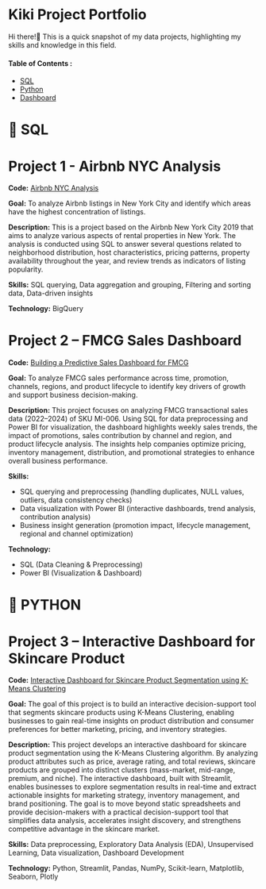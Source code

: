 # Kiki Project Portfolio
Hi there!👋 This is a quick snapshot of my data projects, highlighting my skills and knowledge in this field.
#### Table of Contents :

- [SQL](https://github.com/kikizm/Data#sql)
- [Python](https://github.com/kikizm/Data#python)
- [Dashboard](https://github.com/kikizm/Data#dashboard)


# 📂 SQL
# Project 1 - Airbnb NYC Analysis 
 
**Code:** [Airbnb NYC Analysis](https://github.com/kikizm/Airbnb-NYC-Analysis-with-SQL)

**Goal:** To analyze Airbnb listings in New York City and identify which areas have the highest concentration of listings.

**Description:** This is a project based on the Airbnb New York City 2019 that aims to analyze various aspects of rental properties in New York. The analysis is conducted using SQL to answer several questions related to neighborhood distribution, host characteristics, pricing patterns, property availability throughout the year, and review trends as indicators of listing popularity. 

**Skills:** SQL querying, Data aggregation and grouping, Filtering and sorting data, Data-driven insights

**Technology:** BigQuery 


# Project 2 – FMCG Sales Dashboard
 
**Code:** [Building a Predictive Sales Dashboard for FMCG](https://github.com/kikizm/Building-a-Predictive-Sales-Dashboard-for-FMCG)

**Goal:** To analyze FMCG sales performance across time, promotion, channels, regions, and product lifecycle to identify key drivers of growth and support business decision-making.

**Description:** This project focuses on analyzing FMCG transactional sales data (2022–2024) of SKU MI-006. Using SQL for data preprocessing and Power BI for visualization, the dashboard highlights weekly sales trends, the impact of promotions, sales contribution by channel and region, and product lifecycle analysis. The insights help companies optimize pricing, inventory management, distribution, and promotional strategies to enhance overall business performance. 

**Skills:** 
- SQL querying and preprocessing (handling duplicates, NULL values, outliers, data consistency checks)
- Data visualization with Power BI (interactive dashboards, trend analysis, contribution analysis)
- Business insight generation (promotion impact, lifecycle management, regional and channel optimization)

**Technology:** 
- SQL (Data Cleaning & Preprocessing)
- Power BI (Visualization & Dashboard)


# 📂 PYTHON

# Project 3 – Interactive Dashboard for Skincare Product

**Code:** [Interactive Dashboard for Skincare Product Segmentation using K-Means Clustering](https://github.com/kikizm/Interactive-Dashboard-for-Skincare-Product-Segmentation-using-K-Means-Clustering)

**Goal:** The goal of this project is to build an interactive decision-support tool that segments skincare products using K-Means Clustering, enabling businesses to gain real-time insights on product distribution and consumer preferences for better marketing, pricing, and inventory strategies.

**Description:** This project develops an interactive dashboard for skincare product segmentation using the K-Means Clustering algorithm. By analyzing product attributes such as price, average rating, and total reviews, skincare products are grouped into distinct clusters (mass-market, mid-range, premium, and niche). The interactive dashboard, built with Streamlit, enables businesses to explore segmentation results in real-time and extract actionable insights for marketing strategy, inventory management, and brand positioning. The goal is to move beyond static spreadsheets and provide decision-makers with a practical decision-support tool that simplifies data analysis, accelerates insight discovery, and strengthens competitive advantage in the skincare market.

**Skills:** Data preprocessing, Exploratory Data Analysis (EDA), Unsupervised Learning, Data visualization, Dashboard Development

**Technology:** Python, Streamlit, Pandas, NumPy, Scikit-learn, Matplotlib, Seaborn, Plotly
